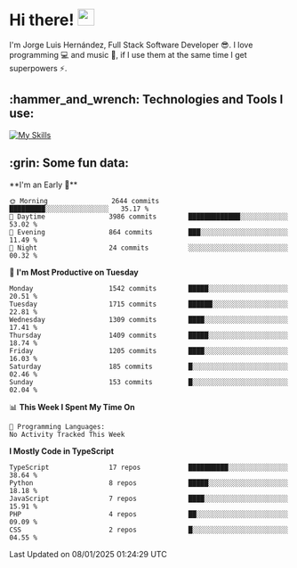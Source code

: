 <h1 align="left">
 <abc>
  <br>Hi there! <img src="https://user-images.githubusercontent.com/42378118/110234147-e3259600-7f4e-11eb-95be-0c4047144dea.gif" width="30"><br>
 </abc>
</h1>

I'm Jorge Luis Hernández, Full Stack Software Developer :sunglasses:. I love programming :computer: and music :musical_score:, if I use them at the same time I get superpowers :zap:. 


<h2 align="left">:hammer_and_wrench: Technologies and Tools I use:</h2>

[![My Skills](https://skillicons.dev/icons?i=js,ts,html,css,py,vue,react,next,nest,postgres,mysql)](https://skillicons.dev)

<h2 align="left">:grin: Some fun data:</h2>
<!--START_SECTION:waka-->
**I'm an Early 🐤** 

```text
🌞 Morning                2644 commits        █████████░░░░░░░░░░░░░░░░   35.17 % 
🌆 Daytime                3986 commits        █████████████░░░░░░░░░░░░   53.02 % 
🌃 Evening                864 commits         ███░░░░░░░░░░░░░░░░░░░░░░   11.49 % 
🌙 Night                  24 commits          ░░░░░░░░░░░░░░░░░░░░░░░░░   00.32 % 
```
📅 **I'm Most Productive on Tuesday** 

```text
Monday                   1542 commits        █████░░░░░░░░░░░░░░░░░░░░   20.51 % 
Tuesday                  1715 commits        ██████░░░░░░░░░░░░░░░░░░░   22.81 % 
Wednesday                1309 commits        ████░░░░░░░░░░░░░░░░░░░░░   17.41 % 
Thursday                 1409 commits        █████░░░░░░░░░░░░░░░░░░░░   18.74 % 
Friday                   1205 commits        ████░░░░░░░░░░░░░░░░░░░░░   16.03 % 
Saturday                 185 commits         █░░░░░░░░░░░░░░░░░░░░░░░░   02.46 % 
Sunday                   153 commits         █░░░░░░░░░░░░░░░░░░░░░░░░   02.04 % 
```


📊 **This Week I Spent My Time On** 

```text
💬 Programming Languages: 
No Activity Tracked This Week
```

**I Mostly Code in TypeScript** 

```text
TypeScript               17 repos            ██████████░░░░░░░░░░░░░░░   38.64 % 
Python                   8 repos             █████░░░░░░░░░░░░░░░░░░░░   18.18 % 
JavaScript               7 repos             ████░░░░░░░░░░░░░░░░░░░░░   15.91 % 
PHP                      4 repos             ██░░░░░░░░░░░░░░░░░░░░░░░   09.09 % 
CSS                      2 repos             █░░░░░░░░░░░░░░░░░░░░░░░░   04.55 % 
```




 Last Updated on 08/01/2025 01:24:29 UTC
<!--END_SECTION:waka-->
